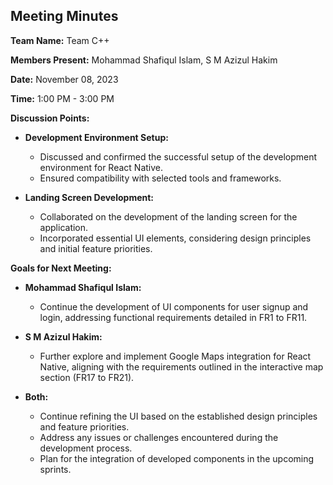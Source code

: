 ## Meeting Minutes

**Team Name:** Team C++

**Members Present:** Mohammad Shafiqul Islam, S M Azizul Hakim

**Date:** November 08, 2023

**Time:** 1:00 PM - 3:00 PM

**Discussion Points:**
- **Development Environment Setup:**
  - Discussed and confirmed the successful setup of the development environment for React Native.
  - Ensured compatibility with selected tools and frameworks.

- **Landing Screen Development:**
  - Collaborated on the development of the landing screen for the application.
  - Incorporated essential UI elements, considering design principles and initial feature priorities.

**Goals for Next Meeting:**
- **Mohammad Shafiqul Islam:**
  - Continue the development of UI components for user signup and login, addressing functional requirements detailed in FR1 to FR11.

- **S M Azizul Hakim:**
  - Further explore and implement Google Maps integration for React Native, aligning with the requirements outlined in the interactive map section (FR17 to FR21).

- **Both:**
  - Continue refining the UI based on the established design principles and feature priorities.
  - Address any issues or challenges encountered during the development process.
  - Plan for the integration of developed components in the upcoming sprints.
